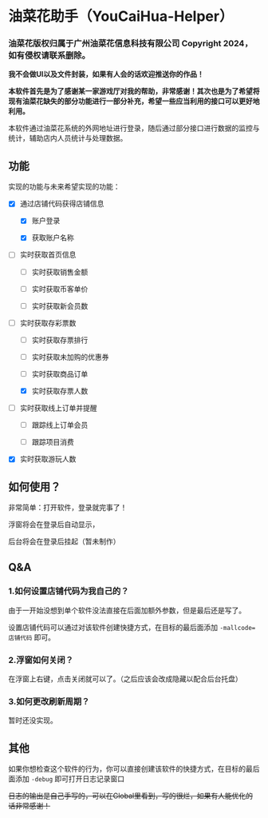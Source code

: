 # 油菜花助手（YouCaiHua-Helper）

### **油菜花版权归属于广州油菜花信息科技有限公司 Copyright 2024，如有侵权请联系删除。**

**我不会做UI以及文件封装，如果有人会的话欢迎推送你的作品！**

**本软件首先是为了感谢某一家游戏厅对我的帮助，非常感谢！其次也是为了希望将现有油菜花缺失的部分功能进行一部分补充，希望一些应当利用的接口可以更好地利用。**

本软件通过油菜花系统的外网地址进行登录，随后通过部分接口进行数据的监控与统计，辅助店内人员统计与处理数据。

## 功能

实现的功能与未来希望实现的功能：

- [x] 通过店铺代码获得店铺信息

  - [x] 账户登录

  - [x] 获取账户名称

- [ ] 实时获取首页信息

  - [ ] 实时获取销售金额

  - [ ] 实时获取币客单价

  - [ ] 实时获取新会员数

- [ ] 实时获取存彩票数

  - [ ] 实时获取存票排行

  - [ ] 实时获取未加购的优惠券

  - [ ] 实时获取商品订单

  - [x] 实时获取存票人数

- [ ] 实时获取线上订单并提醒

  - [ ] 跟踪线上订单会员

  - [ ] 跟踪项目消费

- [x] 实时获取游玩人数

## 如何使用？

非常简单：打开软件，登录就完事了！

浮窗将会在登录后自动显示，

后台将会在登录后挂起（暂未制作）

## Q&A

### 1.如何设置店铺代码为我自己的？

由于一开始没想到单个软件没法直接在后面加额外参数，但是最后还是写了。

设置店铺代码可以通过对该软件创建快捷方式，在目标的最后面添加 `-mallcode=店铺代码` 即可。

### 2.浮窗如何关闭？

在浮窗上右键，点击关闭就可以了。（之后应该会改成隐藏以配合后台托盘）

### 3.如何更改刷新周期？

暂时还没实现。

## 其他

如果你想检查这个软件的行为，你可以直接创建该软件的快捷方式，在目标的最后面添加 `-debug` 即可打开日志记录窗口

~~日志的输出是自己手写的，可以在Global里看到，写的很烂，如果有人能优化的话非常感谢！~~



